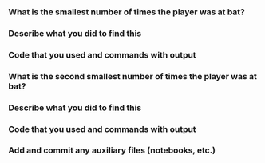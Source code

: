 ### What is the smallest number of times the player was at bat?


### Describe what you did to find this


### Code that you used and commands with output


### What is the second smallest number of times the player was at bat?


### Describe what you did to find this


### Code that you used and commands with output


### Add and commit any auxiliary files (notebooks, etc.)

